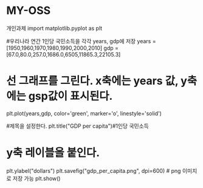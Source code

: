 # MY-OSS
개인과제 
import matplotlib.pyplot as plt

#우리나라 연간 1인당 국민소득을 각각 years, gdp에 저장
years = [1950,1960,1970,1980,1990,2000,2010]
gdp = [67.0,80.0,257.0,1686.0,6505,11865.3,22105.3]

# 선 그래프를 그린다. x축에는 years 값, y축에는 gsp값이 표시된다.
plt.plot(years,gdp, color='green', marker='o', linestyle='solid') 

#제목을 설정한다.
plt.title("GDP per capita")#1인당 국민소득

# y축 레이블을 붙인다.
plt.ylabel("dollars")
plt.savefig("gdp_per_capita.png", dpi=600) # png 이미지로 저장 가능
plt.show()
